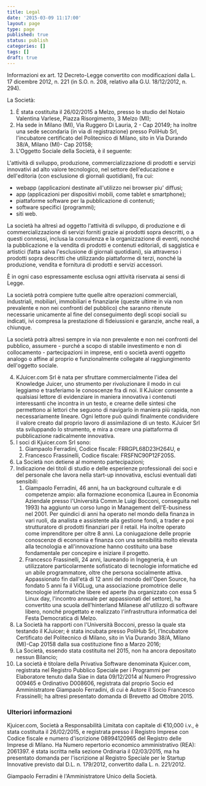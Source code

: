 ```yaml
---
title: Legal
date: '2015-03-09 11:17:00'
layout: page
type: page
published: true
status: publish
categories: []
tags: []
draft: true
---
```

Informazioni ex art. 12 Decreto-Legge convertito con modificazioni dalla
L. 17 dicembre 2012, n. 221 (in S.O. n. 208, relativo alla G.U.
18/12/2012, n. 294).

La Società:

1.  È stata costituita il 26/02/2015 a Melzo, presso lo studio del
    Notaio Valentina Varlese, Piazza Risorgimento, 3 Melzo (MI);
2.  Ha sede in Milano (MI), Via Ruggero Di Lauria, 2 - Cap 20149; ha
    inoltre una sede secondaria (in via di registrazione) presso PoliHub
    Srl, l'incubatore certificato del Politecnico di Milano, sito in Via
    Durando 38/A, Milano (MI)- Cap 20158;
3.  L'Oggetto Sociale della Società, è il seguente:

L'attività di sviluppo, produzione,
commercializzazione di prodotti e servizi innovativi ad alto valore
tecnologico, nel settore dell'educazione e dell'editoria (con esclusione
di giornali quotidiani), fra cui:

- webapp (applicazioni destinate
all'utilizzo nei browser piu' diffusi;
- app (applicazioni per dispositivi
mobili, come tablet e smartphone);
- piattaforme software per la
pubblicazione di contenuti;
- software specifici
(programmi);
- siti web.

La società ha altresì ad oggetto
l'attività di sviluppo, di produzione e di commercializzazione di
servizi forniti grazie ai prodotti sopra descritti, o a questi connessi,
inclusa la consulenza e la organizzazione di eventi, nonché la
pubblicazione e la vendita di prodotti e contenuti editoriali, di
saggistica e artistici (fatta salva l'esclusione di giornali
quotidiani), sia attraverso i prodotti sopra descritti che utilizzando
piattaforme di terzi, nonché la produzione, vendita e fornitura di
prodotti e servizi accessori.

È in ogni caso espressamente esclusa
ogni attività riservata ai sensi di Legge.

La società potrà compiere tutte
quelle altre operazioni commerciali, industriali, mobiliari, immobiliari
e finanziarie (queste ultime in via non prevalente e non nei confronti
del pubblico) che saranno ritenute necessarie unicamente al fine del
conseguimento degli scopi sociali su indicati, ivi compresa la
prestazione di fideiussioni e garanzie, anche reali, a chiunque.

La società potrà altresì sempre in
via non prevalente e non nei confronti del pubblico, assumere - purché
a scopo di stabile investimento e non di collocamento - partecipazioni
in imprese, enti o società aventi oggetto analogo o affine al proprio e
funzionalmente collegate al raggiungimento dell'oggetto sociale.

4.  KJuicer.com Srl è nata per sfruttare commercialmente l'idea del
    Knowledge Juicer, uno strumento per rivoluzionare il modo in cui
    leggiamo e trasferiamo le conoscenze fra di noi. Il KJuicer consente
    a qualsiasi lettore di evidenziare in maniera innovativa i contenuti
    interessanti che incontra in un testo, e crearne delle sintesi che
    permettono ai lettori che seguono di navigarlo in maniera più
    rapida, non necessariamente lineare. Ogni lettore può quindi
    finalmente condividere il valore creato dal proprio lavoro di
    assimilazione di un testo. KJuicer Srl sta sviluppando lo strumento,
    e mira a creare una piattaforma di pubblicazione radicalmente
    innovativa.
5.  I soci di Kjuicer.com Srl sono:
    1.  Giampaolo Ferradini, Codice fiscale: FRRGPL68D23H264U, e
    2.  Francesco Frassinelli, Codice fiscale: FRSFNC90P12F205S.
6.  La Società non detiene al momento partecipazioni;
7.  Indicazione dei titoli di studio e delle esperienze professionali
    dei soci e del personale che lavora nella start-up innovativa,
    esclusi eventuali dati sensibili:
    1.  Giampaolo Ferradini, 46 anni, ha un background culturale e di
        competenze ampio: alla formazione economica (Laurea in Economia
        Aziendale presso l'Università Comm.le Luigi Bocconi, conseguita
        nel 1993) ha aggiunto un corso lungo in Management
        dell'E-business nel 2001. Per quindici di anni ha operato nel
        mondo della finanza in vari ruoli, da analista e assistente alla
        gestione fondi, a trader e poi strutturatore di prodotti
        finanziari per il retail. Ha inoltre operato come imprenditore
        per oltre 8 anni. La coniugazione delle proprie conoscenze di
        economia e finanza con una sensibilità molto elevata alla
        tecnologia e all'innovazione hanno costituito una base
        fondamentale per concepire e iniziare il progetto.
    2.  Francesco Frassinelli, 24 anni, laureando in Ingegneria, è un
        utilizzatore particolarmente sofisticato di tecnologie
        informatiche ed un abile programmatore, oltre che persona
        socialmente attiva. Appassionato fin dall'età di 12 anni del
        mondo dell'Open Source, ha fondato 5 anni fa il ViGLug, una
        associazione promotrice delle tecnologie informatiche libere ed
        aperte (ha organizzato con essa 5 Linux day, l'incontro annuale
        per appassionati del settore), ha convertito una scuola
        dell'hinterland Milanese all'utilizzo di software libero, nonché
        progettato e realizzato l'infrastruttura informatica del Festa
        Democratica di Melzo.
8.  La Società ha rapporti con l'Università Bocconi, presso la quale sta testando il KJuicer; è stata incubata presso PoliHub Srl, l'Incubatore Certificato del Politecnico di Milano, sito in Via Durando 38/A, Milano (MI)-Cap 20158 dalla sua costituzione fino a Marzo 2016; 
9.  La Società, essendo stata costituita nel 2015, non ha ancora
    depositato nessun Bilancio;
10. La società è titolare della Privativa Software denominata
    Kjuicer.com, registrata nel Registro Pubblico Speciale per i
    Programmi per Elaboratore tenuto dalla Siae in data 09/12/2014 al
    Numero Progressivo 009465 e Ordinativo D008606, registrata dal
    proprio Socio ed Amministratore Giampaolo Ferradini, di cui è Autore
    il Socio Francesco Frassinelli; ha altresì presentato domanda di 
    Brevetto ad Ottobre 2015.

### Ulteriori informazioni

Kjuicer.com, Società a Responsabilità Limitata con capitale di €10,000
i.v., è stata costituita il 26/02/2015, e registrata presso il Registro
Imprese con Codice fiscale e numero d'iscrizione 08994120965 del
Registro delle Imprese di Milano. Ha Numero repertorio economico
amministrativo (REA): 2061397. é stata iscritta nella sezione
Ordinaria il 02/03/2015, ma ha presentato domanda per l'iscrizione al
Registro Speciale per le Startup Innovative previsto dal D.L. n.
179/2012, convertito dalla L. n. 221/2012.

Giampaolo Ferradini è l'Amministratore Unico della Società.
